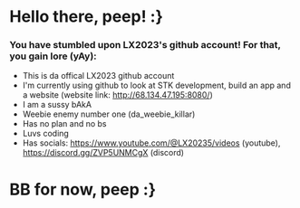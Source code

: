 # Hello there, peep! :}
### You have stumbled upon LX2023's github account! For that, you gain lore (yAy):

* This is da offical LX2023 github account
* I'm currently using github to look at STK development, build an app and a website (website link: http://68.134.47.195:8080/)
* I am a sussy bAkA
* Weebie enemy number one (da_weebie_killar)
* Has no plan and no bs
* Luvs coding
* Has socials: https://www.youtube.com/@LX20235/videos (youtube), https://discord.gg/ZVP5UNMCgX (discord)
# BB for now, peep :}

<!---
LX-WR/LX-WR is a ✨ special ✨ repository because its `README.md` (this file) appears on your GitHub profile.
You can click the Preview link to take a look at your changes.
--->
